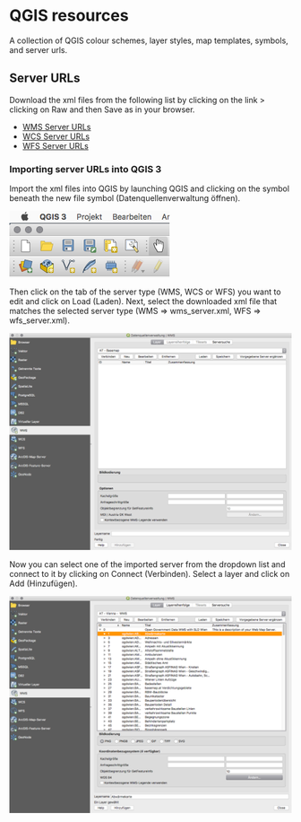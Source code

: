 # QGIS resources

A collection of QGIS colour schemes, layer styles, map templates, symbols, and server urls.


## Server URLs
Download the xml files from the following list by clicking on the link > clicking on Raw and then Save as in your browser.

- [WMS Server URLs](source/server-urls/wms_server.xml)
- [WCS Server URLs](source/server-urls/wcs_server.xml)
- [WFS Server URLs](source/server-urls/wfs_server.xml)


### Importing server URLs into QGIS 3

Import the xml files into QGIS by launching QGIS and clicking on the symbol beneath the new file symbol (Datenquellenverwaltung öffnen).

![Datenquellenverwaltung öffnen](images/qgis-01.png)

Then click on the tab of the server type (WMS, WCS or WFS) you want to edit and click on Load (Laden). Next, select the downloaded xml file that matches the selected server type (WMS => wms_server.xml, WFS => wfs_server.xml).

![Datenquellenverwaltung](images/qgis-02.png)

Now you can select one of the imported server from the dropdown list and connect to it by clicking on Connect (Verbinden). Select a layer and click on Add (Hinzufügen).

![Connecting and adding a web resource](images/qgis-03.png)
